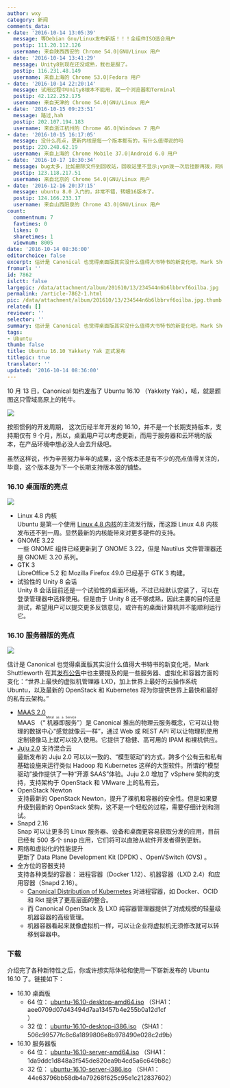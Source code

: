 ```yaml
---
author: wxy
category: 新闻
comments_data:
- date: '2016-10-14 13:05:39'
  message: 等Debian Gnu/Linux发布新版！！！全组件ISO适合用户
  postip: 111.20.112.126
  username: 来自陕西西安的 Chrome 54.0|GNU/Linux 用户
- date: '2016-10-14 13:41:29'
  message: Unity8到现在还没成熟，我也是服了。
  postip: 116.231.48.149
  username: 来自上海的 Chrome 53.0|Fedora 用户
- date: '2016-10-14 22:20:14'
  message: 试用过程中Unity8根本不能用，就一个浏览器和Terminal
  postip: 42.122.252.175
  username: 来自天津的 Chrome 54.0|GNU/Linux 用户
- date: '2016-10-15 09:23:51'
  message: 路过,hah
  postip: 202.107.194.183
  username: 来自浙江杭州的 Chrome 46.0|Windows 7 用户
- date: '2016-10-15 16:17:05'
  message: 没什么亮点，更新内核是每一个版本都有的，有什么值得说的吗
  postip: 220.248.62.19
  username: 来自上海的 Chrome Mobile 37.0|Android 6.0 用户
- date: '2016-10-17 18:30:34'
  message: bug太多，比如删除文件到回收站，回收站里不显示;vpn拨一次后挂断再拨，网络会阻断...大家有遇到一样的问题吗
  postip: 123.118.217.51
  username: 来自北京的 Chrome 54.0|GNU/Linux 用户
- date: '2016-12-16 20:37:15'
  message: ubuntu 8.0 入门的，非常不错，转眼16版本了。
  postip: 124.166.233.17
  username: 来自山西阳泉的 Chrome 43.0|GNU/Linux 用户
count:
  commentnum: 7
  favtimes: 0
  likes: 0
  sharetimes: 1
  viewnum: 8005
date: '2016-10-14 08:36:00'
editorchoice: false
excerpt: 估计是 Canonical 也觉得桌面版其实没什么值得大书特书的新变化吧，Mark Shuttleworth 在其发布公告中也主要提及的是一些服务器、虚拟化和容器方面的变化
fromurl: ''
id: 7862
islctt: false
largepic: /data/attachment/album/201610/13/234544n6b6lbbrvf6oilba.jpg
permalink: /article-7862-1.html
pic: /data/attachment/album/201610/13/234544n6b6lbbrvf6oilba.jpg.thumb.jpg
related: []
reviewer: ''
selector: ''
summary: 估计是 Canonical 也觉得桌面版其实没什么值得大书特书的新变化吧，Mark Shuttleworth 在其发布公告中也主要提及的是一些服务器、虚拟化和容器方面的变化
tags:
- Ubuntu
thumb: false
title: Ubuntu 16.10 Yakkety Yak 正式发布
titlepic: true
translator: ''
updated: '2016-10-14 08:36:00'
---
```


10 月 13 日，Canonical 如约[发布](http://insights.ubuntu.com/2016/10/13/canonical-releases-ubuntu-16-10)了 Ubuntu 16.10 （Yakkety Yak），喏，就是题图这只雪域高原上的牦牛。


![](/data/attachment/album/201610/13/234544n6b6lbbrvf6oilba.jpg)


按照惯例的开发周期， 这次历经半年开发的 16.10，并不是一个长期支持版本，支持期仅有 9 个月，所以，桌面用户可以考虑更新，而用于服务器和云环境的版本，在产品环境中想必没人会去升级吧。


虽然这样说，作为辛苦努力半年的成果，这个版本还是有不少的亮点值得关注的，毕竟，这个版本是为下一个长期支持版本做的铺垫。


### 16.10 桌面版的亮点


![](/data/attachment/album/201610/14/000620jrntzjgj0w0gl13n.jpg)


* Linux 4.8 内核  
Ubuntu 是第一个使用 [Linux 4.8 内核](/article-7837-1.html)的主流发行版，而这距 Linux 4.8 内核发布还不到一周。显然最新的内核能带来对更多硬件的支持。
* GNOME 3.22   
一些 GNOME 组件已经更新到了 GNOME 3.22，但是 Nautilus 文件管理器还是 GNOME 3.20 系列。
* GTK 3  
LibreOffice 5.2 和 Mozilla Firefox 49.0 已经基于 GTK 3 构建。
* 试验性的 Unity 8 会话  
Unity 8 会话目前还是一个试验性的桌面环境，不过已经默认安装了，可以在登录管理器中选择使用。但是由于 Unity 8 还不够成熟，因此主要的目的还是测试，希望用户可以提交更多反馈意见，或许有的桌面计算机并不能顺利运行它。


### 16.10 服务器版的亮点


![](/data/attachment/album/201610/14/004732r66kqdedb6ezolz4.jpg)


估计是 Canonical 也觉得桌面版其实没什么值得大书特书的新变化吧，Mark Shuttleworth 在其[发布公告](https://insights.ubuntu.com/2016/10/13/canonical-releases-ubuntu-16-10/)中也主要提及的是一些服务器、虚拟化和容器方面的变化：“世界上最快的虚拟机管理器 LXD，加上世界上最好的云操作系统 Ubuntu，以及最新的 OpenStack 和 Kubernetes 将为你提供世界上最快和最好的私有云架构。”


* [MAAS 2.0](http://maas.io/)   
MAAS （“<ruby> 机器即服务 <rp>  （ </rp> <rt>  Metal as a Service </rt> <rp>  ） </rp></ruby>”）是 Canonical 推出的物理云服务概念，它可以让物理的数据中心“感觉就像云一样”，通过 Web 或 REST API 可以让物理机使用定制镜像马上就可以投入使用。它提供了稳健、高可用的 IPAM 和裸机供应。
* [Juju 2.0](https://jujucharms.com/docs/2.0/introducing-2) 支持混合云  
最新发布的 Juju 2.0 可以以一致的、“模型驱动”的方式，跨多个公有云和私有基础设施来运行类似 Hadoop 和 Kubernetes 这样的大型软件。所谓的“模型驱动”操作提供了一种“开源 SAAS”体验。Juju 2.0 增加了 vSphere 架构的支持，支持架构于 OpenStack 和 VMware 上的私有云。
* OpenStack Newton  
支持最新的 OpenStack Newton，提升了裸机和容器的安全性。但是如果要升级到最新的 OpenStack 架构，这不是一个轻松的过程，需要仔细计划和测试。
* Snapd 2.16   
Snap 可以让更多的 Linux 服务器、设备和桌面更容易获取分发的应用，目前已经有 500 多个 snap 应用，它们将可以直接从软件开发者得到更新。
* 网络和虚拟化的性能提升  
更新了 Data Plane Development Kit (DPDK) 、OpenVSwitch (OVS) 。
* 全方位的容器支持  
支持各种类型的容器： 进程容器（Docker 1.12）、机器容器（LXD 2.4）和应用容器（Snapd 2.16）。
	+ [Canonical Distribution of Kubernetes](https://insights.ubuntu.com/2016/09/27/canonical-expands-enterprise-container-portfolio/) 对进程容器，如 Docker、OCID 和 Rkt 提供了更高层面的整合。
	+ 而 Canonical OpenStack 及 LXD 纯容器管理器提供了对成规模的轻量级机器容器的高级管理。
	+ 机器容器看起来就像虚拟机一样，可以让企业将虚拟机无须修改就可以转移到容器中。


### 下载


介绍完了各种新特性之后，你或许想实际体验和使用一下崭新发布的 Ubuntu 16.10 了。链接如下：


* 16.10 桌面版
	+ 64 位： [ubuntu-16.10-desktop-amd64.iso](http://releases.ubuntu.com/16.10/ubuntu-16.10-desktop-amd64.iso) （SHA1：aee0709d07d43494d7aa13457b4e255b0a12d1cf  
	）
	+ 32 位： [ubuntu-16.10-desktop-i386.iso](http://releases.ubuntu.com/16.10/ubuntu-16.10-desktop-i386.iso) （SHA1：506c99577fc8c6a1899806e8b978490e028c2d9b）
* 16.10 服务器版
	+ 64 位： [ubuntu-16.10-server-amd64.iso](http://releases.ubuntu.com/16.10/ubuntu-16.10-server-amd64.iso) （SHA1：1da9ddc1d848a3f545de820ea9b4cd5a6c649b8c）
	+ 32 位： [ubuntu-16.10-server-i386.iso](http://releases.ubuntu.com/16.10/ubuntu-16.10-server-i386.iso) （SHA1：44e63796bb58db4a79268f625c95e1c212837602）
